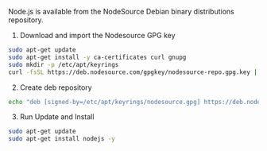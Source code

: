 Node.js is available from the NodeSource Debian binary distributions repository.

1. Download and import the Nodesource GPG key

```sh
sudo apt-get update
sudo apt-get install -y ca-certificates curl gnupg
sudo mkdir -p /etc/apt/keyrings
curl -fsSL https://deb.nodesource.com/gpgkey/nodesource-repo.gpg.key | sudo gpg --dearmor -o /etc/apt/keyrings/nodesource.gpg
```

2. Create deb repository

```sh
echo "deb [signed-by=/etc/apt/keyrings/nodesource.gpg] https://deb.nodesource.com/node_{{versions.major.node}}.x nodistro main" | sudo tee /etc/apt/sources.list.d/nodesource.list
```

3. Run Update and Install

```sh
sudo apt-get update
sudo apt-get install nodejs -y